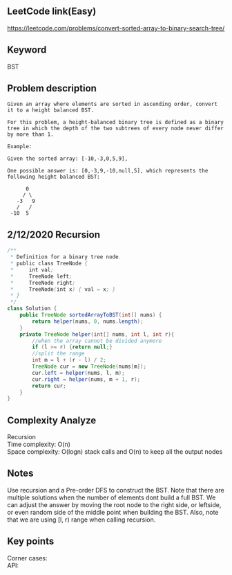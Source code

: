 ## LeetCode link(Easy)
https://leetcode.com/problems/convert-sorted-array-to-binary-search-tree/

## Keyword
BST

## Problem description
```
Given an array where elements are sorted in ascending order, convert it to a height balanced BST.

For this problem, a height-balanced binary tree is defined as a binary tree in which the depth of the two subtrees of every node never differ by more than 1.

Example:

Given the sorted array: [-10,-3,0,5,9],

One possible answer is: [0,-3,9,-10,null,5], which represents the following height balanced BST:

      0
     / \
   -3   9
   /   /
 -10  5
```
## 2/12/2020 Recursion

```java
/**
 * Definition for a binary tree node.
 * public class TreeNode {
 *     int val;
 *     TreeNode left;
 *     TreeNode right;
 *     TreeNode(int x) { val = x; }
 * }
 */
class Solution {
    public TreeNode sortedArrayToBST(int[] nums) {
        return helper(nums, 0, nums.length);
    }
    private TreeNode helper(int[] nums, int l, int r){
        //when the array cannot be divided anymore
        if (l >= r) {return null;}
        //split the range
        int m = l + (r - l) / 2;
        TreeNode cur = new TreeNode(nums[m]);
        cur.left = helper(nums, l, m);
        cur.right = helper(nums, m + 1, r);
        return cur;
    }
}
```

## Complexity Analyze
Recursion\
Time complexity: O(n) \
Space complexity: O(logn) stack calls and O(n) to keep all the output nodes

## Notes
Use recursion and a Pre-order DFS to construct the BST. Note that there are multiple solutions when the number of elements dont build a full BST. We can adjust the answer by moving the root node to the right side, or leftside, or even random side of the middle point when building the BST. Also, note that we are using [l, r) range when calling recursion.

## Key points
Corner cases: \
API:
